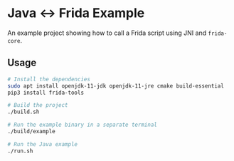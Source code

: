 # Java <-> Frida Example

An example project showing how to call a Frida script using JNI and `frida-core`.

## Usage
```bash
# Install the dependencies
sudo apt install openjdk-11-jdk openjdk-11-jre cmake build-essential
pip3 install frida-tools

# Build the project
./build.sh

# Run the example binary in a separate terminal
./build/example

# Run the Java example
./run.sh
```
